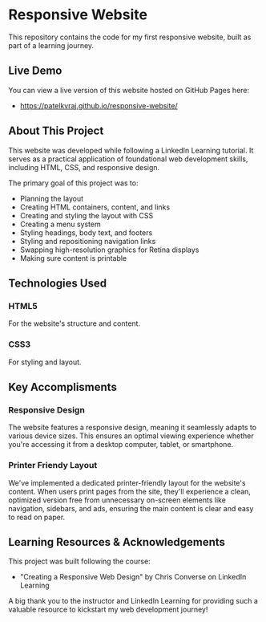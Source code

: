 # Responsive Website

This repository contains the code for my first responsive website, built as part of a learning journey.

## Live Demo

You can view a live version of this website hosted on GitHub Pages here:

- https://patelkvraj.github.io/responsive-website/

## About This Project

This website was developed while following a LinkedIn Learning tutorial. It serves as a practical application of foundational web development skills, including HTML, CSS, and responsive design.

The primary goal of this project was to:

- Planning the layout
- Creating HTML containers, content, and links
- Creating and styling the layout with CSS
- Creating a menu system
- Styling headings, body text, and footers
- Styling and repositioning navigation links
- Swapping high-resolution graphics for Retina displays
- Making sure content is printable

## Technologies Used

### HTML5

For the website's structure and content.

### CSS3

For styling and layout.

## Key Accomplisments

### Responsive Design

The website features a responsive design, meaning it seamlessly adapts to various device sizes. This ensures an optimal viewing experience whether you're accessing it from a desktop computer, tablet, or smartphone.

### Printer Friendy Layout

We've implemented a dedicated printer-friendly layout for the website's content. When users print pages from the site, they'll experience a clean, optimized version free from unnecessary on-screen elements like navigation, sidebars, and ads, ensuring the main content is clear and easy to read on paper.

## Learning Resources & Acknowledgements

This project was built following the course:

- "Creating a Responsive Web Design" by Chris Converse on LinkedIn Learning

A big thank you to the instructor and LinkedIn Learning for providing such a valuable resource to kickstart my web development journey!
